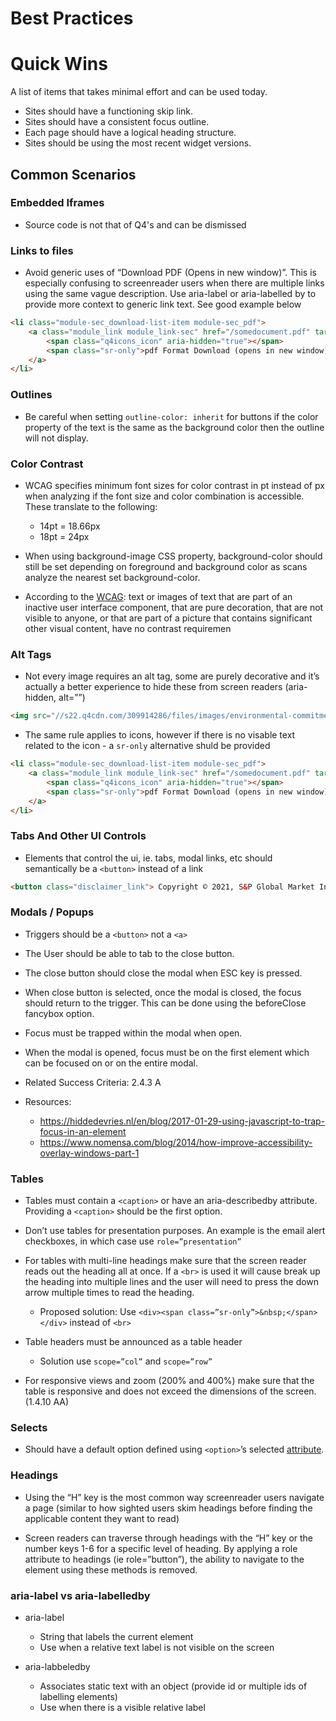 # Best Practices

# Quick Wins
A list of items that takes minimal effort and can be used today. 
- Sites should have a functioning skip link.
- Sites should have a consistent focus outline.
- Each page should have a logical heading structure.
- Sites should be using the most recent widget versions.

## Common Scenarios

### Embedded Iframes 
- Source code is not that of Q4's and can be dismissed

### Links to files
- Avoid generic uses of “Download PDF (Opens in new window)”. This is especially confusing to screenreader users when there are multiple links using the same vague description. Use aria-label or aria-labelled by to provide more context to generic link text. See good example below
``` html
<li class="module-sec_download-list-item module-sec_pdf">
    <a class="module_link module_link-sec" href="/somedocument.pdf" target="_blank" aria-label="4 filing dated 10/06/2021 in pdf format">
        <span class="q4icons_icon" aria-hidden="true"></span>
        <span class="sr-only">pdf Format Download (opens in new window)</span>
    </a>
</li>
```

### Outlines
- Be careful when setting `outline-color: inherit` for buttons if the color property of the text is the same as the background color then the outline will not display.

### Color Contrast
- WCAG specifies minimum font sizes for color contrast in pt instead of px when analyzing if the font size and color combination is accessible. These translate to the following:
    - 14pt = 18.66px
    - 18pt = 24px

- When using background-image CSS property, background-color should still be set depending on foreground and background color as scans analyze the nearest set background-color. 

- According to the [WCAG](https://www.w3.org/WAI/WCAG21/Understanding/contrast-minimum.html): text or images of text that are part of an inactive user interface component, that are pure decoration, that are not visible to anyone, or that are part of a picture that contains significant other visual content, have no contrast requiremen

### Alt Tags
- Not every image requires an alt tag, some are purely decorative and it’s actually a better experience to hide these from screen readers (aria-hidden, alt=””)
``` html
<img src="//s22.q4cdn.com/309914286/files/images/environmental-commitment.jpg" alt="">
```
- The same rule applies to icons, however if there is no visable text related to the icon - a `sr-only` alternative shuld be provided
``` html
<li class="module-sec_download-list-item module-sec_pdf">
    <a class="module_link module_link-sec" href="/somedocument.pdf" target="_blank" aria-label="4 filing dated 10/06/2021 in pdf format">
        <span class="q4icons_icon" aria-hidden="true"></span>
        <span class="sr-only">pdf Format Download (opens in new window)</span>
    </a>
</li>
```

### Tabs And Other UI Controls
- Elements that control the ui, ie. tabs, modal links, etc should semantically be a `<button>` instead of a link
``` html
<button class="disclaimer_link"> Copyright © 2021, S&P Global Market Intelligence (and its affiliates as applicable). All rights reserved. </button>
```

### Modals / Popups
- Triggers should be a `<button>` not a `<a>`

- The User should be able to tab to the close button. 

- The close button should close the modal when ESC key is pressed.

- When close button is selected, once the modal is closed, the focus should return to the trigger. This can be done using the beforeClose fancybox option. 

- Focus must be trapped within the modal when open.

- When the modal is opened, focus must be on the first element which can be focused on or on the entire modal.

- Related Success Criteria: 2.4.3 A

- Resources: 
    - https://hiddedevries.nl/en/blog/2017-01-29-using-javascript-to-trap-focus-in-an-element
    - https://www.nomensa.com/blog/2014/how-improve-accessibility-overlay-windows-part-1


### Tables
- Tables must contain a `<caption>` or have an aria-describedby attribute. Providing a `<caption>` should be the first option. 

- Don’t use tables for presentation purposes. An example is the email alert checkboxes, in which case use `role=”presentation”`

- For tables with multi-line headings make sure that the screen reader reads out the heading all at once. If a `<br>` is used it will cause break up the heading into multiple lines and the user will need to press the down arrow multiple times to read the heading. 
	- Proposed solution: Use `<div><span class=”sr-only”>&nbsp;</span></div>` instead of `<br>`

- Table headers must be announced as a table header
    - Solution use `scope=”col”` and `scope=”row”`

- For responsive views and zoom (200% and 400%) make sure that the table is responsive and does not exceed the dimensions of the screen. (1.4.10 AA)

### Selects
- Should have a default option defined using `<option>`’s selected [attribute](https://developer.mozilla.org/en-US/docs/Web/HTML/Element/option#attr-selected).

### Headings
- Using the “H” key is the most common way screenreader users navigate a page (similar to how sighted users skim headings before finding the applicable content they want to read)

- Screen readers can traverse through headings with the “H” key or the number keys 1-6 for a specific level of heading. By applying a role attribute to headings (ie role=”button”), the ability to navigate to the element using these methods is removed.

### aria-label vs aria-labelledby
- aria-label
    - String that labels the current element
    - Use when a relative text label is not visible on the screen

- aria-labbeledby
    - Associates static text with an object (provide id or multiple ids of labelling elements)
    - Use when there is a visible relative label

